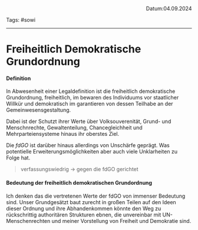 <p align="right">Datum:04.09.2024</p>

Tags: #sowi 

---

# Freiheitlich Demokratische Grundordnung
#### Definition
In Abwesenheit einer Legaldefinition ist die freiheitlich demokratische Grundordnung, freiheitlich,  im bewaren des Individuums vor staatlicher Willkür und demokratisch im garantieren von dessen Teilhabe an der Gemeinwesensgestaltung.

Dabei ist der Schutzt ihrer Werte über Volksouverenität, Grund- und Menschnrechte, Gewaltenteilung, Chancegleichheit und Mehrparteiensysteme hinaus ihr oberstes Ziel.

Die *fdGO* ist darüber hinaus allerdings von Unschärfe geprägt. Was potentielle Erweiterungsmöglichkeiten aber auch viele Unklarheiten zu Folge hat.

>verfassungswiedrig → gegen die fdGO gerichtet

#### Bedeutung der freiheitlich demokratischen Grundordnung
Ich denken das die vertretenen Werte der fdGO von immenser Bedeutung sind.
Unser Grundgesätzt baut zurecht in großen Teilen auf den Ideen dieser Ordnung und ihre Abhandenkommen könnte den Weg zu rückschrittig authoritären Strukturen ebnen, die unvereinbar mit UN-Menschenrechten und meiner Vorstellung von Freiheit und Demokratie sind. 